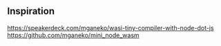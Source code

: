 
## Inspiration

https://speakerdeck.com/mganeko/wasi-tiny-compiler-with-node-dot-js
https://github.com/mganeko/mini_node_wasm
